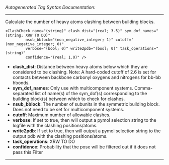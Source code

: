 _Autogenerated Tag Syntax Documentation:_

---
Calculate the number of heavy atoms clashing between building blocks.

```
<ClashCheck name="(string)" clash_dist="(real; 3.5)" sym_dof_names="(string; XRW TO DO)"
         nsub_bblock="(non_negative_integer; 1)" cutoff="(non_negative_integer; 0)"
         verbose="(bool; 0)" write2pdb="(bool; 0)" task_operations="(string)"
         confidence="(real; 1.0)" />
```

-   **clash_dist**: Distance between heavy atoms below which they are considered to be clashing. Note: A hard-coded cutoff of 2.6 is set for contacts between backbone carbonyl oxygens and nitrogens for bb-bb hbonds.
-   **sym_dof_names**: Only use with multicomponent systems. Comma-separated list of name(s) of the sym_dof(s) corresponding to the building block(s) between which to check for clashes.
-   **nsub_bblock**: The number of subunits in the symmetric building block. Does not need to be set for multicomponent systems.
-   **cutoff**: Maximum number of allowable clashes.
-   **verbose**: If set to true, then will output a pymol selection string to the logfile with the clashing positions/atoms.
-   **write2pdb**: If set to true, then will output a pymol selection string to the output pdb with the clashing positions/atoms.
-   **task_operations**: XRW TO DO
-   **confidence**: Probability that the pose will be filtered out if it does not pass this Filter

---
